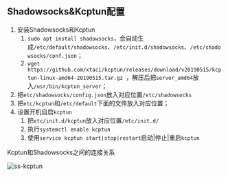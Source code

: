 ## Shadowsocks&Kcptun配置

1. 安装Shadowsocks和Kcptun
   1. `sudo apt install shadowsocks`，会自动生成`/etc/default/shadowsocks`、`/etc/init.d/shadowsocks`、`/etc/shadowsocks/conf.json`；
   2. `wget https://github.com/xtaci/kcptun/releases/download/v20190515/kcptun-linux-amd64-20190515.tar.gz `，解压后把`server_amd64`放入`/usr/bin/kcptun_server`；
2. 把`etc/shadowsocks/config.json`放入对应位置`/etc/shadowsocks`
3. 把`etc/kcptun`和`/etc/default`下面的文件放入对应位置；
4. 设置开机自启`kcptun`
   1. 把`etc/init.d/kcptun`放入对应位置`/etc/init.d/`
   2. 执行`systemctl enable kcptun`
   3. 使用`service kcptun start|stop|restart`启动|停止|重启`kcptun`

Kcptun和Shadowsocks之间的连接关系

![ss-kcptun](/Users/rawk/Downloads/kcp-ss-configuration/ss-kcptun.svg)